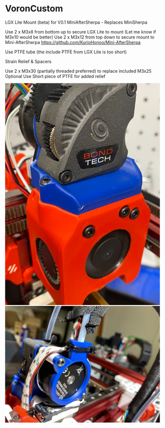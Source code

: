 # VoronCustom
LGX Lite Mount (beta) for V0.1 MiniAfterSherpa - Replaces MiniSherpa

Use 2 x M3x8 from bottom up to secure LGX Lite to mount (Let me know if M3x10 would be better)
Use 2 x M3x12 from top down to secure mount to Mini-AfterSherpa https://github.com/KurioHonoo/Mini-AfterSherpa

Use PTFE tube (the include PTFE from LGX Lite is too short)

Strain Relief & Spacers

Use 2 x M3x30 (partially threaded preferred) to replace included M3x25
Optional Use Short piece of PTFE for added relief


![](Installed.png)
![](StrainRelief.jpg)
